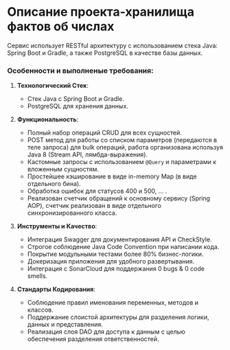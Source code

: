 # Описание проекта-хранилища фактов об числах

Сервис использует RESTful архитектуру с использованием стека Java: Spring Boot и Gradle, а также PostgreSQL в качестве базы данных.

### Особенности и выполненые требования:
1. **Технологический Стек**:
   - Стек Java с Spring Boot и Gradle.
   - PostgreSQL для хранения данных.

2. **Функциональность**:
   - Полный набор операций CRUD для всех сущностей.
   - POST метод для работы со списком параметров (передаются в теле запроса) для bulk операций, работа организована используя Java 8 (Stream API, лямбда-выражения).
   - Кастомные запросы с использованием `@Query` и параметрами к вложенным сущностям.
   - Простейшее кэширование в виде in-memory Map (в виде отдельного бина).
   - Обработка ошибок для статусов 400 и 500, ... .
   - Реализован счетчик обращений к основному сервису (Spring AOP), счетчик реализован в виде отдельного синхронизированного класса.

3. **Инструменты и Качество**:
   - Интеграция Swagger для документирования API и CheckStyle.
   - Строгое соблюдение Java Code Convention при написании кода.
   - Покрытие модульными тестами более 80% бизнес-логики.
   - Докеризация приложения для удобного развертывания.
   - Интеграция с SonarCloud для поддержания 0 bugs & 0 code smells.

4. **Стандарты Кодирования**:
   - Соблюдение правил именования переменных, методов и классов.
   - Поддержание слоистой архитектуры для разделения логики, данных и представления.
   - Реализация слоя DAO для доступа к данным с целью обеспечения разделения ответственностей.
